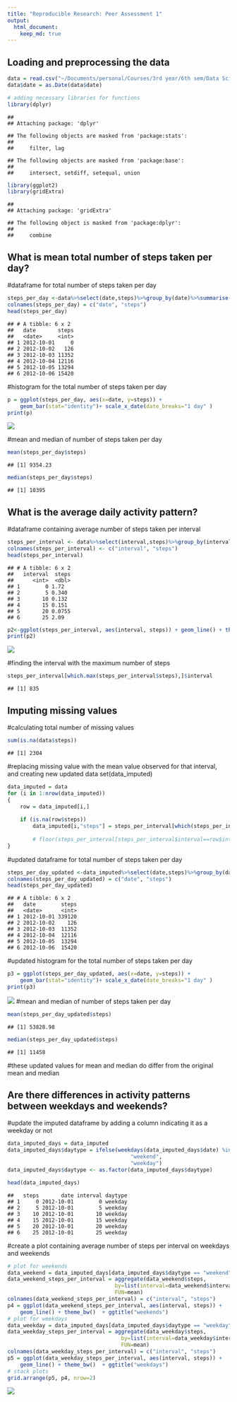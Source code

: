 ```yaml
---
title: "Reproducible Research: Peer Assessment 1"
output: 
  html_document:
    keep_md: true
---
```



## Loading and preprocessing the data

```r
data = read.csv("~/Documents/personal/Courses/3rd year/6th sem/Data Science john hopkins (PE2)/5. Reproducible research/activity.csv")
data$date = as.Date(data$date)

# adding necessary libraries for functions
library(dplyr)
```

```
## 
## Attaching package: 'dplyr'
```

```
## The following objects are masked from 'package:stats':
## 
##     filter, lag
```

```
## The following objects are masked from 'package:base':
## 
##     intersect, setdiff, setequal, union
```

```r
library(ggplot2)
library(gridExtra)
```

```
## 
## Attaching package: 'gridExtra'
```

```
## The following object is masked from 'package:dplyr':
## 
##     combine
```



## What is mean total number of steps taken per day?

#dataframe for total number of steps taken per day

```r
steps_per_day <-data%>%select(date,steps)%>%group_by(date)%>%summarise(daily_steps=sum(steps,na.rm = TRUE))
colnames(steps_per_day) = c("date", "steps")
head(steps_per_day)
```

```
## # A tibble: 6 x 2
##   date       steps
##   <date>     <int>
## 1 2012-10-01     0
## 2 2012-10-02   126
## 3 2012-10-03 11352
## 4 2012-10-04 12116
## 5 2012-10-05 13294
## 6 2012-10-06 15420
```

#histogram for the total number of steps taken per day

```r
p = ggplot(steps_per_day, aes(x=date, y=steps)) + 
    geom_bar(stat="identity")+ scale_x_date(date_breaks="1 day" )
print(p)
```

![](PA1_template_files/figure-html/plot_steps_per_day-1.png)<!-- -->

#mean and median of number of steps taken per day

```r
mean(steps_per_day$steps)
```

```
## [1] 9354.23
```

```r
median(steps_per_day$steps)
```

```
## [1] 10395
```



## What is the average daily activity pattern?

#dataframe containing average number of steps taken per interval 

```r
steps_per_interval <- data%>%select(interval,steps)%>%group_by(interval)%>%summarise(steps=mean(steps,na.rm = TRUE))
colnames(steps_per_interval) <- c("interval", "steps")
head(steps_per_interval)
```

```
## # A tibble: 6 x 2
##   interval  steps
##      <int>  <dbl>
## 1        0 1.72  
## 2        5 0.340 
## 3       10 0.132 
## 4       15 0.151 
## 5       20 0.0755
## 6       25 2.09
```

```r
p2<-ggplot(steps_per_interval, aes(interval, steps)) + geom_line() + theme_bw()
print(p2)
```

![](PA1_template_files/figure-html/unnamed-chunk-4-1.png)<!-- -->

#finding the interval with the maximum number of steps

```r
steps_per_interval[which.max(steps_per_interval$steps),]$interval
```

```
## [1] 835
```



## Imputing missing values

#calculating total number of missing values


```r
sum(is.na(data$steps))
```

```
## [1] 2304
```
#replacing missing value with the mean value observed for that interval, and creating new updated data set(data_imputed)


```r
data_imputed = data
for (i in 1:nrow(data_imputed))
{
    row = data_imputed[i,]
    
    if (is.na(row$steps))
        data_imputed[i,"steps"] = steps_per_interval[which(steps_per_interval$interval == row$interval),1]
        
        # floor(steps_per_interval[steps_per_interval$interval==row$interval,]$steps)
}
```

#updated dataframe for total number of steps taken per day


```r
steps_per_day_updated <-data_imputed%>%select(date,steps)%>%group_by(date)%>%summarise(daily_steps=sum(steps,na.rm = TRUE))
colnames(steps_per_day_updated) = c("date", "steps")
head(steps_per_day_updated)
```

```
## # A tibble: 6 x 2
##   date        steps
##   <date>      <int>
## 1 2012-10-01 339120
## 2 2012-10-02    126
## 3 2012-10-03  11352
## 4 2012-10-04  12116
## 5 2012-10-05  13294
## 6 2012-10-06  15420
```
#updated histogram for the total number of steps taken per day

```r
p3 = ggplot(steps_per_day_updated, aes(x=date, y=steps)) + 
    geom_bar(stat="identity")+ scale_x_date(date_breaks="1 day" )
print(p3)
```

![](PA1_template_files/figure-html/plot_steps_per_day_updated-1.png)<!-- -->
#mean and median of number of steps taken per day

```r
mean(steps_per_day_updated$steps)
```

```
## [1] 53828.98
```

```r
median(steps_per_day_updated$steps)
```

```
## [1] 11458
```
#these updated values for mean and median do differ from the original mean and median


## Are there differences in activity patterns between weekdays and weekends?

#update the imputed dataframe by adding a column indicating it as a weekday or not

```r
data_imputed_days = data_imputed
data_imputed_days$daytype = ifelse(weekdays(data_imputed_days$date) %in% c("Saturday", "Sunday"),
                                       "weekend",
                                       "weekday")
data_imputed_days$daytype <- as.factor(data_imputed_days$daytype)

head(data_imputed_days)
```

```
##   steps       date interval daytype
## 1     0 2012-10-01        0 weekday
## 2     5 2012-10-01        5 weekday
## 3    10 2012-10-01       10 weekday
## 4    15 2012-10-01       15 weekday
## 5    20 2012-10-01       20 weekday
## 6    25 2012-10-01       25 weekday
```

#create a plot containing average number of steps per interval on weekdays and weekends

```r
# plot for weekends
data_weekend = data_imputed_days[data_imputed_days$daytype == "weekend", ]
data_weekend_steps_per_interval = aggregate(data_weekend$steps, 
                                  by=list(interval=data_weekend$interval), 
                                  FUN=mean)
colnames(data_weekend_steps_per_interval) = c("interval", "steps")
p4 = ggplot(data_weekend_steps_per_interval, aes(interval, steps)) + 
    geom_line() + theme_bw()  + ggtitle("weekends")
# plot for weekdays
data_weekday = data_imputed_days[data_imputed_days$daytype == "weekday", ]
data_weekday_steps_per_interval = aggregate(data_weekday$steps, 
                                    by=list(interval=data_weekday$interval), 
                                    FUN=mean)
colnames(data_weekday_steps_per_interval) = c("interval", "steps")
p5 = ggplot(data_weekday_steps_per_interval, aes(interval, steps)) + 
    geom_line() + theme_bw()  + ggtitle("weekdays")
# stack plots
grid.arrange(p5, p4, nrow=2)
```

![](PA1_template_files/figure-html/plot_data_weekday_steps_per_interval-1.png)<!-- -->

